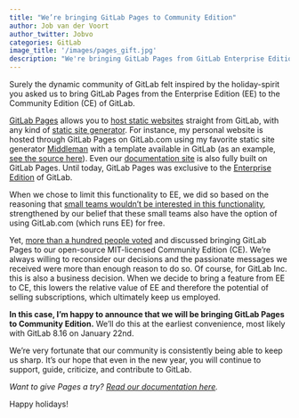 ```yaml
---
title: "We’re bringing GitLab Pages to Community Edition"
author: Job van der Voort
author_twitter: Jobvo
categories: GitLab
image_title: '/images/pages_gift.jpg'
description: "We're bringing GitLab Pages from GitLab Enterprise Edition to the open source Community Edition. GitLab Pages allows you to host static sites straight from GitLab, using any static site generator."
---
```


Surely the dynamic community of GitLab felt inspired by the holiday-spirit you asked us to bring GitLab Pages from the Enterprise Edition (EE) to the Community Edition (CE) of GitLab.

<!-- more -->

[GitLab Pages][gl-pages] allows you to [host static websites][host] straight from GitLab, with any kind of [static site generator][static].
For instance, my personal website is hosted
through GitLab Pages on GitLab.com using my favorite static site generator
[Middleman][middleman] with a template available in GitLab (as an example,
[see the source here][jobs-site]). Even our [documentation site][doc-site] is
also fully built on GitLab Pages. Until today, GitLab Pages was exclusive to
the [Enterprise Edition][ee] of GitLab.

[gl-pages]: http://pages.gitlab.io/
[host]: https://about.gitlab.com/2016/04/07/gitlab-pages-setup/
[static]: https://about.gitlab.com/2016/06/17/ssg-overview-gitlab-pages-part-3-examples-ci/
[middleman]: https://middlemanapp.com/
[jobs-site]: https://gitlab.com/JobV/jobv.gitlab.io
[doc-site]: https://about.gitlab.com/2016/12/07/building-a-new-gitlab-docs-site-with-nanoc-gitlab-ci-and-gitlab-pages/
[ee]: https://about.gitlab.com/products/

When we chose to limit this functionality to EE, we did so based on the
reasoning that [small teams wouldn’t be interested in this
functionality][stewardship], strengthened by our belief
that these small teams also have the option of using GitLab.com (which runs EE)
for free.

[stewardship]: about.gitlab.com/about/#stewardship

Yet, [more than a hundred people voted][many-people] and discussed bringing
GitLab Pages to our open-source MIT-licensed Community Edition (CE). We’re
always willing to reconsider our decisions and the passionate messages we
received were more than enough reason to do so. Of course, for GitLab Inc. this
is also a business decision. When we decide to bring a feature from EE to CE,
this lowers the relative value of EE and therefore the potential of selling
subscriptions, which ultimately keep us employed.

[many-people]: https://gitlab.com/gitlab-org/gitlab-ce/issues/14605

**In this case, I’m happy to announce that we will be bringing GitLab Pages to
Community Edition.** We’ll do this at the earliest convenience, most likely
with GitLab 8.16 on January 22nd.

We’re very fortunate that our community is consistently being able to keep us
sharp. It’s our hope that even in the new year, you will continue to support,
guide, criticize, and contribute to GitLab.

_Want to give Pages a try? [Read our documentation here](https://docs.gitlab.com/ee/pages/README.html)._

Happy holidays!
